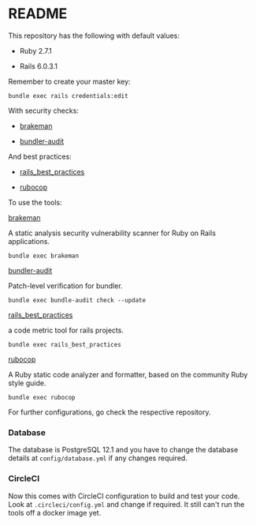 # README

This repository has the following with default values: 

* Ruby 2.7.1

* Rails 6.0.3.1

Remember to create your master key: 

`bundle exec rails credentials:edit`

With security checks:

* [brakeman](https://github.com/presidentbeef/brakeman) 

* [bundler-audit](https://github.com/rubysec/bundler-audit)

And best practices:

* [rails_best_practices](https://github.com/flyerhzm/rails_best_practices)

* [rubocop](https://www.github.com/rubocop-hq/rubocop)

To use the tools:

[brakeman](https://github.com/presidentbeef/brakeman)

A static analysis security vulnerability scanner for Ruby on Rails applications.

`bundle exec brakeman`

[bundler-audit](https://github.com/rubysec/bundler-audit)

Patch-level verification for bundler.

`bundle exec bundle-audit check --update`

[rails_best_practices](https://github.com/flyerhzm/rails_best_practices)

a code metric tool for rails projects.

`bundle exec rails_best_practices`

[rubocop](https://www.github.com/rubocop-hq/rubocop)

A Ruby static code analyzer and formatter, based on the community Ruby style guide.

`bundle exec rubocop`

For further configurations, go check the respective repository.

### Database

The database is PostgreSQL 12.1 and you have to change the database details at `config/database.yml` if any changes required.

### CircleCI

Now this comes with CircleCI configuration to build and test your code. Look at `.circleci/config.yml` and change if required. It still can't run the tools off a docker image yet.
